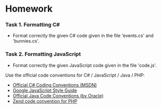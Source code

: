 # Homework


### Task 1. Formatting C#
*	Format correctly the given C# code given in the file 'events.cs' and 'bunnies.cs'.

### Task 2. Formatting JavaScript
*	Format correctly the given JavaScript code given in the file 'code.js'.

Use the official code conventions for C# / JavaScript / Java / PHP:
- [Official C# Coding Conventions (MSDN)](https://msdn.microsoft.com/en-us/library/ff926074.aspx)
- [Google JavaScript Style Guide](http://google-styleguide.googlecode.com/svn/trunk/javascriptguide.xml?showone=Code_formatting)
- [Official Java Code Conventions (by Oracle)](http://www.oracle.com/technetwork/java/javase/documentation/codeconvtoc-136057.html)
- [Zend code convention for PHP](http://framework.zend.com/manual/1.12/en/coding-standard.html)
